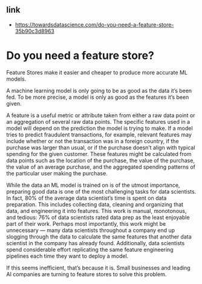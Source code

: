 ## link

- https://towardsdatascience.com/do-you-need-a-feature-store-35b90c3d8963

# Do you need a feature store?

Feature Stores make it easier and cheaper to produce more accurate ML models.

A machine learning model is only going to be as good as the data it’s been fed. To be more precise, a model is only as good as the features it’s been given.

A feature is a useful metric or attribute taken from either a raw data point or an aggregation of several raw data points. The specific features used in a model will depend on the prediction the model is trying to make. If a model tries to predict fraudulent transactions, for example, relevant features may include whether or not the transaction was in a foreign country, if the purchase was larger than usual, or if the purchase doesn’t align with typical spending for the given customer. These features might be calculated from data points such as the location of the purchase, the value of the purchase, the value of an average purchase, and the aggregated spending patterns of the particular user making the purchase.

While the data an ML model is trained on is of the utmost importance, preparing good data is one of the most challenging tasks for data scientists. In fact, 80% of the average data scientist’s time is spent on data preparation. This includes collecting data, cleaning and organizing that data, and engineering it into features. This work is manual, monotonous, and tedious: 76% of data scientists rated data prep as the least enjoyable part of their work. Perhaps most importantly, this work might be unnecessary — many data scientists throughout a company end up slogging through the data to calculate the same features that another data scientist in the company has already found. Additionally, data scientists spend considerable effort replicating the same feature engineering pipelines each time they want to deploy a model.

If this seems inefficient, that’s because it is. Small businesses and leading AI companies are turning to feature stores to solve this problem.
